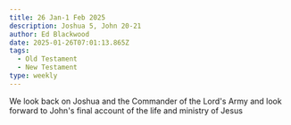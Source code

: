 ```yaml
---
title: 26 Jan-1 Feb 2025
description: Joshua 5, John 20-21
author: Ed Blackwood
date: 2025-01-26T07:01:13.865Z
tags:
  - Old Testament
  - New Testament
type: weekly
---
```


We look back on Joshua and the Commander of the Lord's Army and look forward to John's final account of the life and ministry of Jesus
